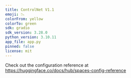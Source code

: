 ```yaml
---
title: ControlNet V1.1
emoji: 📉
colorFrom: yellow
colorTo: green
sdk: gradio
sdk_version: 3.28.0
python_version: 3.10.11
app_file: app.py
pinned: false
license: mit
---
```


Check out the configuration reference at https://huggingface.co/docs/hub/spaces-config-reference
